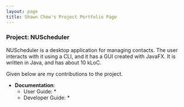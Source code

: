 ```yaml
---
layout: page
title: Shawn Chew's Project Portfolio Page
---
```


### Project: NUScheduler


NUScheduler is a desktop application for managing contacts. The user interacts with it using a CLI, and it has a GUI created with JavaFX. It is written in Java, and has about 10 kLoC.

Given below are my contributions to the project.

* **Documentation**:
    * User Guide:
        * 
    * Developer Guide:
        *